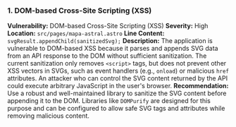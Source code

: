 ### 1. DOM-based Cross-Site Scripting (XSS)

**Vulnerability:** DOM-based Cross-Site Scripting (XSS)
**Severity:** High
**Location:** `src/pages/mapa-astral.astro`
**Line Content:** `svgResult.appendChild(sanitizedSvg);`
**Description:** The application is vulnerable to DOM-based XSS because it parses and appends SVG data from an API response to the DOM without sufficient sanitization. The current sanitization only removes `<script>` tags, but does not prevent other XSS vectors in SVGs, such as event handlers (e.g., `onload`) or malicious `href` attributes. An attacker who can control the SVG content returned by the API could execute arbitrary JavaScript in the user's browser.
**Recommendation:** Use a robust and well-maintained library to sanitize the SVG content before appending it to the DOM. Libraries like `DOMPurify` are designed for this purpose and can be configured to allow safe SVG tags and attributes while removing malicious content.
